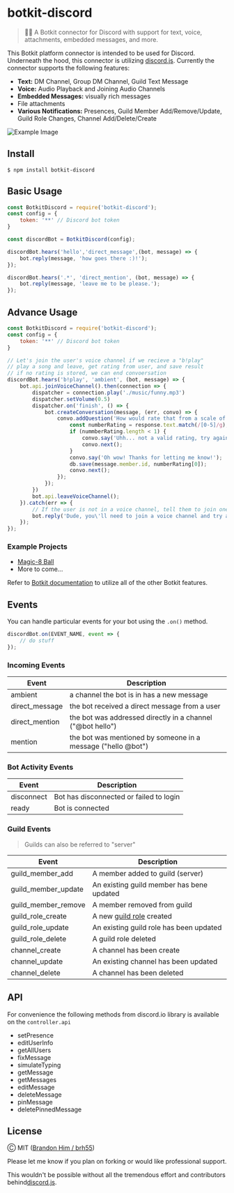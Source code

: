 # botkit-discord

> 🤖👾 A Botkit connector for Discord with support for text, voice, attachments, embedded messages, and more.

This Botkit platform connector is intended to be used for Discord. Underneath the hood, this connector is utilizing [discord.js](https://github.com/discordjs/discord.js). Currently the connector supports the following features:

- **Text:** DM Channel, Group DM Channel, Guild Text Message
- **Voice:** Audio Playback and Joining Audio Channels
- **Embedded Messages:** visually rich messages
- File attachments
- **Various Notifications:** Presences, Guild Member Add/Remove/Update, Guild Role Changes, Channel Add/Delete/Create

![Example Image](https://user-images.githubusercontent.com/6020066/49334369-4151ba80-f589-11e8-8b8a-0086bcd956a2.png)

## Install
`$ npm install botkit-discord`

## Basic Usage
```javascript
const BotkitDiscord = require('botkit-discord');
const config = {
    token: '**' // Discord bot token
}

const discordBot = BotkitDiscord(config);

discordBot.hears('hello','direct_message',(bot, message) => {
    bot.reply(message, 'how goes there :)!');
});

discordBot.hears('.*', 'direct_mention', (bot, message) => {
	bot.reply(message, 'leave me to be please.');
});
```

## Advance Usage
```javascript
const BotkitDiscord = require('botkit-discord');
const config = {
    token: '**' // Discord bot token
}

// Let's join the user's voice channel if we recieve a "b!play"
// play a song and leave, get rating from user, and save result
// if no rating is stored, we can end convoersation
discordBot.hears('b!play', 'ambient', (bot, message) => {
	bot.api.joinVoiceChannel().then(connection => {
		dispatcher = connection.play('./music/funny.mp3')
		dispatcher.setVolume(0.5)
		dispatcher.on('finish', () => {
			bot.createConversation(message, (err, convo) => {
				convo.addQuestion('How would rate that from a scale of 0 to 5?', (response, convo) => {
					const numberRating = response.text.match(/[0-5]/g);
					if (nummberRating.length < 1) {
						convo.say('Uhh... not a valid rating, try again later!');
						convo.next();
					}
					convo.say('Oh wow! Thanks for letting me know!');
					db.save(message.member.id, numberRating[0]);
					convo.next();
				});
			});
		})
		bot.api.leaveVoiceChannel();
	}).catch(err => {
		// If the user is not in a voice channel, tell them to join one
		bot.reply('Dude, you\'ll need to join a voice channel and try again');
	});
});
```
### Example Projects
- [Magic-8 Ball](https://github.com/brh55/discord-magic-8-ball)
- More to come...

Refer to [Botkit documentation](https://botkit.ai/docs/) to utilize all of the other Botkit features.

## Events
You can handle particular events for your bot using the `.on()` method.

```js
discordBot.on(EVENT_NAME, event => {
	// do stuff
});
```

### Incoming Events

| Event          | Description                                                  |
| -------------- | ------------------------------------------------------------ |
| ambient        | a channel the bot is in has a new message                    |
| direct_message | the bot received a direct message from a user                |
| direct_mention | the bot was addressed directly in a channel ("@bot hello")   |
| mention        | the bot was mentioned by someone in a message ("hello @bot") |

 ### Bot Activity Events

| Event      | Description                             |
| ---------- | --------------------------------------- |
| disconnect | Bot has disconnected or failed to login |
| ready      | Bot is connected                        |

### Guild Events

> Guilds can also be referred to "server"

| Event               | Description                                                  |
| ------------------- | ------------------------------------------------------------ |
| guild_member_add    | A member added to guild (server)                             |
| guild_member_update | An existing guild member has bene updated                    |
| guild_member_remove | A member removed from guild                                  |
| guild_role_create   | A new [guild role](https://discordapp.com/developers/docs/topics/permissions#role-object) created |
| guild_role_update   | An existing guild role has been updated                      |
| guild_role_delete   | A guild role deleted                                         |
| channel_create      | A channel has been create                                    |
| channel_update      | An existing channel has been updated                         |
| channel_delete      | A channel has been deleted                                   |

## API

For convenience the following methods from discord.io library is available on the `controller.api`

- setPresence
- editUserInfo
- getAllUsers
- fixMessage
- simulateTyping
- getMessage
- getMessages
- editMessage
- deleteMessage
- pinMessage
- deletePinnedMessage

## License

Ⓒ MIT ([Brandon Him / brh55](github.com/@brh55))

Please let me know if you plan on forking or would like professional support.

This wouldn't be possible without all the tremendous effort and contributors behind[discord.js](https://github.com/discordjs/iscord.js).

